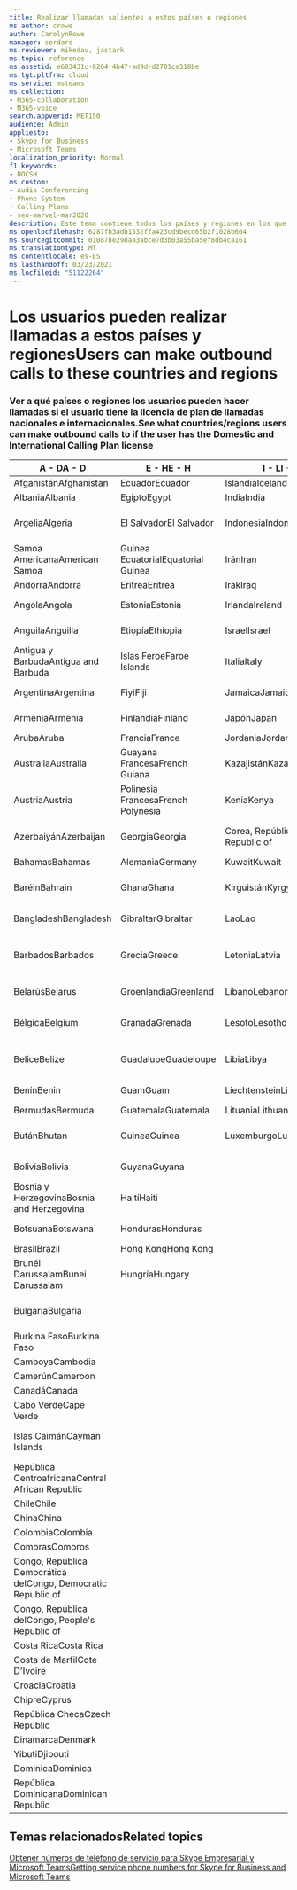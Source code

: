```yaml
---
title: Realizar llamadas salientes a estos países o regiones
ms.author: crowe
author: CarolynRowe
manager: serdars
ms.reviewer: mikedav, jastark
ms.topic: reference
ms.assetid: e603431c-8264-4b47-ad9d-d2701ce318be
ms.tgt.pltfrm: cloud
ms.service: msteams
ms.collection:
- M365-collaboration
- M365-voice
search.appverid: MET150
audience: Admin
appliesto:
- Skype for Business
- Microsoft Teams
localization_priority: Normal
f1.keywords:
- NOCSH
ms.custom:
- Audio Conferencing
- Phone System
- Calling Plans
- seo-marvel-mar2020
description: Este tema contiene todos los países y regiones en los que los usuarios pueden realizar llamadas si tienen un plan de llamadas.
ms.openlocfilehash: 6287fb3adb1532ffa423cd9becd65b2f1028b604
ms.sourcegitcommit: 01087be29daa3abce7d3b03a55ba5ef8db4ca161
ms.translationtype: MT
ms.contentlocale: es-ES
ms.lasthandoff: 03/23/2021
ms.locfileid: "51122264"
---
```

# <a name="users-can-make-outbound-calls-to-these-countries-and-regions"></a><span data-ttu-id="f0fec-103">Los usuarios pueden realizar llamadas a estos países y regiones</span><span class="sxs-lookup"><span data-stu-id="f0fec-103">Users can make outbound calls to these countries and regions</span></span>

### <a name="see-what-countriesregions-users-can-make-outbound-calls-to-if-the-user-has-the-domestic-and-international-calling-plan-license"></a><span data-ttu-id="f0fec-104">Ver a qué países o regiones los usuarios pueden hacer llamadas si el usuario tiene la licencia de plan de llamadas nacionales e internacionales.</span><span class="sxs-lookup"><span data-stu-id="f0fec-104">See what countries/regions users can make outbound calls to if the user has the Domestic and International Calling Plan license</span></span>

|<span data-ttu-id="f0fec-105">**A - D**</span><span class="sxs-lookup"><span data-stu-id="f0fec-105">**A - D**</span></span>| <span data-ttu-id="f0fec-106">**E - H**</span><span class="sxs-lookup"><span data-stu-id="f0fec-106">**E - H**</span></span>|<span data-ttu-id="f0fec-107">**I - L**</span><span class="sxs-lookup"><span data-stu-id="f0fec-107">**I - L**</span></span>|<span data-ttu-id="f0fec-108">**M - O**</span><span class="sxs-lookup"><span data-stu-id="f0fec-108">**M - O**</span></span>|<span data-ttu-id="f0fec-109">**P - S**</span><span class="sxs-lookup"><span data-stu-id="f0fec-109">**P - S**</span></span>|<span data-ttu-id="f0fec-110">**T - Z**</span><span class="sxs-lookup"><span data-stu-id="f0fec-110">**T - Z**</span></span>|
---|---|---|---|---|---|
|<span data-ttu-id="f0fec-111">Afganistán</span><span class="sxs-lookup"><span data-stu-id="f0fec-111">Afghanistan</span></span>|<span data-ttu-id="f0fec-112">Ecuador</span><span class="sxs-lookup"><span data-stu-id="f0fec-112">Ecuador</span></span> |<span data-ttu-id="f0fec-113">Islandia</span><span class="sxs-lookup"><span data-stu-id="f0fec-113">Iceland</span></span> |<span data-ttu-id="f0fec-114">Macao</span><span class="sxs-lookup"><span data-stu-id="f0fec-114">Macau</span></span> |<span data-ttu-id="f0fec-115">Pakistán</span><span class="sxs-lookup"><span data-stu-id="f0fec-115">Pakistan</span></span> |<span data-ttu-id="f0fec-116">Taiwán</span><span class="sxs-lookup"><span data-stu-id="f0fec-116">Taiwan</span></span>   |
|<span data-ttu-id="f0fec-117">Albania</span><span class="sxs-lookup"><span data-stu-id="f0fec-117">Albania</span></span>|<span data-ttu-id="f0fec-118">Egipto</span><span class="sxs-lookup"><span data-stu-id="f0fec-118">Egypt</span></span> |<span data-ttu-id="f0fec-119">India</span><span class="sxs-lookup"><span data-stu-id="f0fec-119">India</span></span> |<span data-ttu-id="f0fec-120">Macedonia</span><span class="sxs-lookup"><span data-stu-id="f0fec-120">Macedonia</span></span> |<span data-ttu-id="f0fec-121">Palaos</span><span class="sxs-lookup"><span data-stu-id="f0fec-121">Palau</span></span> |<span data-ttu-id="f0fec-122">Tayikistán</span><span class="sxs-lookup"><span data-stu-id="f0fec-122">Tajikistan</span></span>   |
|<span data-ttu-id="f0fec-123">Argelia</span><span class="sxs-lookup"><span data-stu-id="f0fec-123">Algeria</span></span>|<span data-ttu-id="f0fec-124">El Salvador</span><span class="sxs-lookup"><span data-stu-id="f0fec-124">El Salvador</span></span> |<span data-ttu-id="f0fec-125">Indonesia</span><span class="sxs-lookup"><span data-stu-id="f0fec-125">Indonesia</span></span> |<span data-ttu-id="f0fec-126">Malaui</span><span class="sxs-lookup"><span data-stu-id="f0fec-126">Malawi</span></span> |<span data-ttu-id="f0fec-127">Autoridad Nacional Palestina</span><span class="sxs-lookup"><span data-stu-id="f0fec-127">Palestinian Authority</span></span> |<span data-ttu-id="f0fec-128">Tanzania, República Unida de</span><span class="sxs-lookup"><span data-stu-id="f0fec-128">Tanzania, United Republic of</span></span>  |
|<span data-ttu-id="f0fec-129">Samoa Americana</span><span class="sxs-lookup"><span data-stu-id="f0fec-129">American Samoa</span></span>|<span data-ttu-id="f0fec-130">Guinea Ecuatorial</span><span class="sxs-lookup"><span data-stu-id="f0fec-130">Equatorial Guinea</span></span> |<span data-ttu-id="f0fec-131">Irán</span><span class="sxs-lookup"><span data-stu-id="f0fec-131">Iran</span></span> |<span data-ttu-id="f0fec-132">Malasia</span><span class="sxs-lookup"><span data-stu-id="f0fec-132">Malaysia</span></span> |<span data-ttu-id="f0fec-133">Panamá</span><span class="sxs-lookup"><span data-stu-id="f0fec-133">Panama</span></span> | <span data-ttu-id="f0fec-134">Tailandia</span><span class="sxs-lookup"><span data-stu-id="f0fec-134">Thailand</span></span>   |
|<span data-ttu-id="f0fec-135">Andorra</span><span class="sxs-lookup"><span data-stu-id="f0fec-135">Andorra</span></span> |<span data-ttu-id="f0fec-136">Eritrea</span><span class="sxs-lookup"><span data-stu-id="f0fec-136">Eritrea</span></span> |<span data-ttu-id="f0fec-137">Irak</span><span class="sxs-lookup"><span data-stu-id="f0fec-137">Iraq</span></span> |<span data-ttu-id="f0fec-138">Mali</span><span class="sxs-lookup"><span data-stu-id="f0fec-138">Mali</span></span> |<span data-ttu-id="f0fec-139">Paraguay</span><span class="sxs-lookup"><span data-stu-id="f0fec-139">Paraguay</span></span> |<span data-ttu-id="f0fec-140">Togo</span><span class="sxs-lookup"><span data-stu-id="f0fec-140">Togo</span></span>   |
|<span data-ttu-id="f0fec-141">Angola</span><span class="sxs-lookup"><span data-stu-id="f0fec-141">Angola</span></span> |<span data-ttu-id="f0fec-142">Estonia</span><span class="sxs-lookup"><span data-stu-id="f0fec-142">Estonia</span></span> |<span data-ttu-id="f0fec-143">Irlanda</span><span class="sxs-lookup"><span data-stu-id="f0fec-143">Ireland</span></span> |<span data-ttu-id="f0fec-144">Malta</span><span class="sxs-lookup"><span data-stu-id="f0fec-144">Malta</span></span> |<span data-ttu-id="f0fec-145">Perú</span><span class="sxs-lookup"><span data-stu-id="f0fec-145">Peru</span></span> | <span data-ttu-id="f0fec-146">Trinidad y Tobago</span><span class="sxs-lookup"><span data-stu-id="f0fec-146">Trinidad and Tobago</span></span>  |
|<span data-ttu-id="f0fec-147">Anguila</span><span class="sxs-lookup"><span data-stu-id="f0fec-147">Anguilla</span></span> |<span data-ttu-id="f0fec-148">Etiopía</span><span class="sxs-lookup"><span data-stu-id="f0fec-148">Ethiopia</span></span> |<span data-ttu-id="f0fec-149">Israel</span><span class="sxs-lookup"><span data-stu-id="f0fec-149">Israel</span></span> |<span data-ttu-id="f0fec-150">Islas Marshall</span><span class="sxs-lookup"><span data-stu-id="f0fec-150">Marshall Islands</span></span> | <span data-ttu-id="f0fec-151">Filipinas</span><span class="sxs-lookup"><span data-stu-id="f0fec-151">Philippines</span></span> | <span data-ttu-id="f0fec-152">Turquía</span><span class="sxs-lookup"><span data-stu-id="f0fec-152">Turkey</span></span> |
|<span data-ttu-id="f0fec-153">Antigua y Barbuda</span><span class="sxs-lookup"><span data-stu-id="f0fec-153">Antigua and Barbuda</span></span> | <span data-ttu-id="f0fec-154">Islas Feroe</span><span class="sxs-lookup"><span data-stu-id="f0fec-154">Faroe Islands</span></span> |<span data-ttu-id="f0fec-155">Italia</span><span class="sxs-lookup"><span data-stu-id="f0fec-155">Italy</span></span> |<span data-ttu-id="f0fec-156">Martinica</span><span class="sxs-lookup"><span data-stu-id="f0fec-156">Martinique</span></span> |<span data-ttu-id="f0fec-157">Polonia</span><span class="sxs-lookup"><span data-stu-id="f0fec-157">Poland</span></span> |<span data-ttu-id="f0fec-158">Turkmenistán</span><span class="sxs-lookup"><span data-stu-id="f0fec-158">Turkmenistan</span></span> |
|<span data-ttu-id="f0fec-159">Argentina</span><span class="sxs-lookup"><span data-stu-id="f0fec-159">Argentina</span></span>|<span data-ttu-id="f0fec-160">Fiyi</span><span class="sxs-lookup"><span data-stu-id="f0fec-160">Fiji</span></span> |<span data-ttu-id="f0fec-161">Jamaica</span><span class="sxs-lookup"><span data-stu-id="f0fec-161">Jamaica</span></span> |<span data-ttu-id="f0fec-162">Mauricio</span><span class="sxs-lookup"><span data-stu-id="f0fec-162">Mauritius</span></span> |<span data-ttu-id="f0fec-163">Portugal</span><span class="sxs-lookup"><span data-stu-id="f0fec-163">Portugal</span></span> |<span data-ttu-id="f0fec-164">Turcas y Caicos</span><span class="sxs-lookup"><span data-stu-id="f0fec-164">Turks and Caicos</span></span>   |
|<span data-ttu-id="f0fec-165">Armenia</span><span class="sxs-lookup"><span data-stu-id="f0fec-165">Armenia</span></span> |<span data-ttu-id="f0fec-166">Finlandia</span><span class="sxs-lookup"><span data-stu-id="f0fec-166">Finland</span></span> |<span data-ttu-id="f0fec-167">Japón</span><span class="sxs-lookup"><span data-stu-id="f0fec-167">Japan</span></span> |<span data-ttu-id="f0fec-168">Mayotte</span><span class="sxs-lookup"><span data-stu-id="f0fec-168">Mayotte</span></span> | <span data-ttu-id="f0fec-169">Puerto Rico</span><span class="sxs-lookup"><span data-stu-id="f0fec-169">Puerto Rico</span></span> |<span data-ttu-id="f0fec-170">Uganda</span><span class="sxs-lookup"><span data-stu-id="f0fec-170">Uganda</span></span>  |
|<span data-ttu-id="f0fec-171">Aruba</span><span class="sxs-lookup"><span data-stu-id="f0fec-171">Aruba</span></span> |<span data-ttu-id="f0fec-172">Francia</span><span class="sxs-lookup"><span data-stu-id="f0fec-172">France</span></span> |<span data-ttu-id="f0fec-173">Jordania</span><span class="sxs-lookup"><span data-stu-id="f0fec-173">Jordan</span></span> |<span data-ttu-id="f0fec-174">México</span><span class="sxs-lookup"><span data-stu-id="f0fec-174">Mexico</span></span> |<span data-ttu-id="f0fec-175">Catar</span><span class="sxs-lookup"><span data-stu-id="f0fec-175">Qatar</span></span> | <span data-ttu-id="f0fec-176">Ucrania</span><span class="sxs-lookup"><span data-stu-id="f0fec-176">Ukraine</span></span>   |
|<span data-ttu-id="f0fec-177">Australia</span><span class="sxs-lookup"><span data-stu-id="f0fec-177">Australia</span></span> |<span data-ttu-id="f0fec-178">Guayana Francesa</span><span class="sxs-lookup"><span data-stu-id="f0fec-178">French Guiana</span></span> |<span data-ttu-id="f0fec-179">Kazajistán</span><span class="sxs-lookup"><span data-stu-id="f0fec-179">Kazakhstan</span></span> |<span data-ttu-id="f0fec-180">Micronesia</span><span class="sxs-lookup"><span data-stu-id="f0fec-180">Micronesia</span></span> |<span data-ttu-id="f0fec-181">Reunión</span><span class="sxs-lookup"><span data-stu-id="f0fec-181">Reunion</span></span> |<span data-ttu-id="f0fec-182">Emiratos Árabes Unidos (E.A.U.)</span><span class="sxs-lookup"><span data-stu-id="f0fec-182">United Arab Emirates (U.A.E)</span></span>  |
|<span data-ttu-id="f0fec-183">Austria</span><span class="sxs-lookup"><span data-stu-id="f0fec-183">Austria</span></span> |<span data-ttu-id="f0fec-184">Polinesia Francesa</span><span class="sxs-lookup"><span data-stu-id="f0fec-184">French Polynesia</span></span> |<span data-ttu-id="f0fec-185">Kenia</span><span class="sxs-lookup"><span data-stu-id="f0fec-185">Kenya</span></span> |<span data-ttu-id="f0fec-186">Moldova, República de</span><span class="sxs-lookup"><span data-stu-id="f0fec-186">Moldova, Republic of</span></span> |<span data-ttu-id="f0fec-187">Rumania</span><span class="sxs-lookup"><span data-stu-id="f0fec-187">Romania</span></span> |<span data-ttu-id="f0fec-188">Reino Unido (RU)</span><span class="sxs-lookup"><span data-stu-id="f0fec-188">United Kingdom (U.K.)</span></span> |
|<span data-ttu-id="f0fec-189">Azerbaiyán</span><span class="sxs-lookup"><span data-stu-id="f0fec-189">Azerbaijan</span></span> |<span data-ttu-id="f0fec-190">Georgia</span><span class="sxs-lookup"><span data-stu-id="f0fec-190">Georgia</span></span> |<span data-ttu-id="f0fec-191">Corea, República de</span><span class="sxs-lookup"><span data-stu-id="f0fec-191">Korea, Republic of</span></span> |<span data-ttu-id="f0fec-192">Mónaco</span><span class="sxs-lookup"><span data-stu-id="f0fec-192">Monaco</span></span> | <span data-ttu-id="f0fec-193">Federación Rusa</span><span class="sxs-lookup"><span data-stu-id="f0fec-193">Russian Federation</span></span> |<span data-ttu-id="f0fec-194">Estados Unidos (EE. UU.)</span><span class="sxs-lookup"><span data-stu-id="f0fec-194">United States (U.S.)</span></span>  |
|<span data-ttu-id="f0fec-195">Bahamas</span><span class="sxs-lookup"><span data-stu-id="f0fec-195">Bahamas</span></span> |<span data-ttu-id="f0fec-196">Alemania</span><span class="sxs-lookup"><span data-stu-id="f0fec-196">Germany</span></span> |<span data-ttu-id="f0fec-197">Kuwait</span><span class="sxs-lookup"><span data-stu-id="f0fec-197">Kuwait</span></span> |<span data-ttu-id="f0fec-198">Mongolia</span><span class="sxs-lookup"><span data-stu-id="f0fec-198">Mongolia</span></span> |<span data-ttu-id="f0fec-199">Ruanda</span><span class="sxs-lookup"><span data-stu-id="f0fec-199">Rwanda</span></span> | <span data-ttu-id="f0fec-200">Uruguay</span><span class="sxs-lookup"><span data-stu-id="f0fec-200">Uruguay</span></span> |
|<span data-ttu-id="f0fec-201">Baréin</span><span class="sxs-lookup"><span data-stu-id="f0fec-201">Bahrain</span></span> |<span data-ttu-id="f0fec-202">Ghana</span><span class="sxs-lookup"><span data-stu-id="f0fec-202">Ghana</span></span> |<span data-ttu-id="f0fec-203">Kirguistán</span><span class="sxs-lookup"><span data-stu-id="f0fec-203">Kyrgyzstan</span></span> |<span data-ttu-id="f0fec-204">Montenegro</span><span class="sxs-lookup"><span data-stu-id="f0fec-204">Montenegro</span></span> | <span data-ttu-id="f0fec-205">San Cristóbal y Nieves</span><span class="sxs-lookup"><span data-stu-id="f0fec-205">Saint Kitts and Nevis</span></span> |<span data-ttu-id="f0fec-206">Uzbekistán</span><span class="sxs-lookup"><span data-stu-id="f0fec-206">Uzbekistan</span></span>  |
|<span data-ttu-id="f0fec-207">Bangladesh</span><span class="sxs-lookup"><span data-stu-id="f0fec-207">Bangladesh</span></span> |<span data-ttu-id="f0fec-208">Gibraltar</span><span class="sxs-lookup"><span data-stu-id="f0fec-208">Gibraltar</span></span> |<span data-ttu-id="f0fec-209">Lao</span><span class="sxs-lookup"><span data-stu-id="f0fec-209">Lao</span></span> |<span data-ttu-id="f0fec-210">Montserrat</span><span class="sxs-lookup"><span data-stu-id="f0fec-210">Montserrat</span></span> | <span data-ttu-id="f0fec-211">Santa Lucía</span><span class="sxs-lookup"><span data-stu-id="f0fec-211">Saint Lucia</span></span> |<span data-ttu-id="f0fec-212">Estado de la Ciudad del Vaticano</span><span class="sxs-lookup"><span data-stu-id="f0fec-212">Vatican City State</span></span>  |
|<span data-ttu-id="f0fec-213">Barbados</span><span class="sxs-lookup"><span data-stu-id="f0fec-213">Barbados</span></span> |<span data-ttu-id="f0fec-214">Grecia</span><span class="sxs-lookup"><span data-stu-id="f0fec-214">Greece</span></span> |<span data-ttu-id="f0fec-215">Letonia</span><span class="sxs-lookup"><span data-stu-id="f0fec-215">Latvia</span></span> |<span data-ttu-id="f0fec-216">Marruecos</span><span class="sxs-lookup"><span data-stu-id="f0fec-216">Morocco</span></span> |<span data-ttu-id="f0fec-217">San Vicente y las Granadinas</span><span class="sxs-lookup"><span data-stu-id="f0fec-217">Saint Vincent and the Grenadines</span></span> |<span data-ttu-id="f0fec-218">Venezuela</span><span class="sxs-lookup"><span data-stu-id="f0fec-218">Venezuela</span></span>   |
|<span data-ttu-id="f0fec-219">Belarús</span><span class="sxs-lookup"><span data-stu-id="f0fec-219">Belarus</span></span> |<span data-ttu-id="f0fec-220">Groenlandia</span><span class="sxs-lookup"><span data-stu-id="f0fec-220">Greenland</span></span> |<span data-ttu-id="f0fec-221">Líbano</span><span class="sxs-lookup"><span data-stu-id="f0fec-221">Lebanon</span></span> |<span data-ttu-id="f0fec-222">Mozambique</span><span class="sxs-lookup"><span data-stu-id="f0fec-222">Mozambique</span></span> | <span data-ttu-id="f0fec-223">San Marino</span><span class="sxs-lookup"><span data-stu-id="f0fec-223">San Marino</span></span> |<span data-ttu-id="f0fec-224">Vietnam</span><span class="sxs-lookup"><span data-stu-id="f0fec-224">Viet Nam</span></span>  |
|<span data-ttu-id="f0fec-225">Bélgica</span><span class="sxs-lookup"><span data-stu-id="f0fec-225">Belgium</span></span> |<span data-ttu-id="f0fec-226">Granada</span><span class="sxs-lookup"><span data-stu-id="f0fec-226">Grenada</span></span> |<span data-ttu-id="f0fec-227">Lesoto</span><span class="sxs-lookup"><span data-stu-id="f0fec-227">Lesotho</span></span> |<span data-ttu-id="f0fec-228">Myanmar</span><span class="sxs-lookup"><span data-stu-id="f0fec-228">Myanmar</span></span> | <span data-ttu-id="f0fec-229">Arabia Saudí</span><span class="sxs-lookup"><span data-stu-id="f0fec-229">Saudi Arabia</span></span> | <span data-ttu-id="f0fec-230">Islas Vírgenes (Reino Unido)</span><span class="sxs-lookup"><span data-stu-id="f0fec-230">Virgin Islands (British)</span></span> |
|<span data-ttu-id="f0fec-231">Belice</span><span class="sxs-lookup"><span data-stu-id="f0fec-231">Belize</span></span> |<span data-ttu-id="f0fec-232">Guadalupe</span><span class="sxs-lookup"><span data-stu-id="f0fec-232">Guadeloupe</span></span> |<span data-ttu-id="f0fec-233">Libia</span><span class="sxs-lookup"><span data-stu-id="f0fec-233">Libya</span></span> |<span data-ttu-id="f0fec-234">Namibia</span><span class="sxs-lookup"><span data-stu-id="f0fec-234">Namibia</span></span> |<span data-ttu-id="f0fec-235">Senegal</span><span class="sxs-lookup"><span data-stu-id="f0fec-235">Senegal</span></span> | <span data-ttu-id="f0fec-236">Islas Vírgenes (Estados Unidos)</span><span class="sxs-lookup"><span data-stu-id="f0fec-236">Virgin Islands (U.S.)</span></span>  |
|<span data-ttu-id="f0fec-237">Benín</span><span class="sxs-lookup"><span data-stu-id="f0fec-237">Benin</span></span> |<span data-ttu-id="f0fec-238">Guam</span><span class="sxs-lookup"><span data-stu-id="f0fec-238">Guam</span></span> |<span data-ttu-id="f0fec-239">Liechtenstein</span><span class="sxs-lookup"><span data-stu-id="f0fec-239">Liechtenstein</span></span> |<span data-ttu-id="f0fec-240">Nepal</span><span class="sxs-lookup"><span data-stu-id="f0fec-240">Nepal</span></span> | <span data-ttu-id="f0fec-241">Serbia</span><span class="sxs-lookup"><span data-stu-id="f0fec-241">Serbia</span></span> | <span data-ttu-id="f0fec-242">Wallis y Futuna</span><span class="sxs-lookup"><span data-stu-id="f0fec-242">Wallis and Futuna Islands</span></span>  |
|<span data-ttu-id="f0fec-243">Bermudas</span><span class="sxs-lookup"><span data-stu-id="f0fec-243">Bermuda</span></span> |<span data-ttu-id="f0fec-244">Guatemala</span><span class="sxs-lookup"><span data-stu-id="f0fec-244">Guatemala</span></span> |<span data-ttu-id="f0fec-245">Lituania</span><span class="sxs-lookup"><span data-stu-id="f0fec-245">Lithuania</span></span> |<span data-ttu-id="f0fec-246">Países Bajos</span><span class="sxs-lookup"><span data-stu-id="f0fec-246">Netherlands</span></span> |<span data-ttu-id="f0fec-247">Singapur</span><span class="sxs-lookup"><span data-stu-id="f0fec-247">Singapore</span></span> |<span data-ttu-id="f0fec-248">Yemen</span><span class="sxs-lookup"><span data-stu-id="f0fec-248">Yemen</span></span> |
|<span data-ttu-id="f0fec-249">Bután</span><span class="sxs-lookup"><span data-stu-id="f0fec-249">Bhutan</span></span> |<span data-ttu-id="f0fec-250">Guinea</span><span class="sxs-lookup"><span data-stu-id="f0fec-250">Guinea</span></span> |<span data-ttu-id="f0fec-251">Luxemburgo</span><span class="sxs-lookup"><span data-stu-id="f0fec-251">Luxembourg</span></span> |<span data-ttu-id="f0fec-252">Antillas Neerlandesas</span><span class="sxs-lookup"><span data-stu-id="f0fec-252">Netherlands Antilles</span></span> |<span data-ttu-id="f0fec-253">Eslovaquia</span><span class="sxs-lookup"><span data-stu-id="f0fec-253">Slovakia</span></span> |<span data-ttu-id="f0fec-254">Zambia</span><span class="sxs-lookup"><span data-stu-id="f0fec-254">Zambia</span></span>  |
|<span data-ttu-id="f0fec-255">Bolivia</span><span class="sxs-lookup"><span data-stu-id="f0fec-255">Bolivia</span></span> |<span data-ttu-id="f0fec-256">Guyana</span><span class="sxs-lookup"><span data-stu-id="f0fec-256">Guyana</span></span>| |<span data-ttu-id="f0fec-257">Nueva Caledonia</span><span class="sxs-lookup"><span data-stu-id="f0fec-257">New Caledonia</span></span> |<span data-ttu-id="f0fec-258">Eslovenia</span><span class="sxs-lookup"><span data-stu-id="f0fec-258">Slovenia</span></span> |<span data-ttu-id="f0fec-259">Zimbabue</span><span class="sxs-lookup"><span data-stu-id="f0fec-259">Zimbabwe</span></span> |
|<span data-ttu-id="f0fec-260">Bosnia y Herzegovina</span><span class="sxs-lookup"><span data-stu-id="f0fec-260">Bosnia and Herzegovina</span></span> |<span data-ttu-id="f0fec-261">Haití</span><span class="sxs-lookup"><span data-stu-id="f0fec-261">Haiti</span></span> ||<span data-ttu-id="f0fec-262">Nueva Zelanda</span><span class="sxs-lookup"><span data-stu-id="f0fec-262">New Zealand</span></span> |<span data-ttu-id="f0fec-263">Sudáfrica</span><span class="sxs-lookup"><span data-stu-id="f0fec-263">South Africa</span></span> | 
|<span data-ttu-id="f0fec-264">Botsuana</span><span class="sxs-lookup"><span data-stu-id="f0fec-264">Botswana</span></span> |<span data-ttu-id="f0fec-265">Honduras</span><span class="sxs-lookup"><span data-stu-id="f0fec-265">Honduras</span></span> ||<span data-ttu-id="f0fec-266">Nicaragua</span><span class="sxs-lookup"><span data-stu-id="f0fec-266">Nicaragua</span></span> |<span data-ttu-id="f0fec-267">Sudán del Sur</span><span class="sxs-lookup"><span data-stu-id="f0fec-267">South Sudan</span></span> |
|<span data-ttu-id="f0fec-268">Brasil</span><span class="sxs-lookup"><span data-stu-id="f0fec-268">Brazil</span></span> |<span data-ttu-id="f0fec-269">Hong Kong</span><span class="sxs-lookup"><span data-stu-id="f0fec-269">Hong Kong</span></span> ||<span data-ttu-id="f0fec-270">Níger</span><span class="sxs-lookup"><span data-stu-id="f0fec-270">Niger</span></span> |<span data-ttu-id="f0fec-271">España</span><span class="sxs-lookup"><span data-stu-id="f0fec-271">Spain</span></span> | 
|<span data-ttu-id="f0fec-272">Brunéi Darussalam</span><span class="sxs-lookup"><span data-stu-id="f0fec-272">Bunei Darussalam</span></span> |<span data-ttu-id="f0fec-273">Hungría</span><span class="sxs-lookup"><span data-stu-id="f0fec-273">Hungary</span></span> ||<span data-ttu-id="f0fec-274">Nigeria</span><span class="sxs-lookup"><span data-stu-id="f0fec-274">Nigeria</span></span> |<span data-ttu-id="f0fec-275">Sri Lanka</span><span class="sxs-lookup"><span data-stu-id="f0fec-275">Sri Lanka</span></span> | 
|<span data-ttu-id="f0fec-276">Bulgaria</span><span class="sxs-lookup"><span data-stu-id="f0fec-276">Bulgaria</span></span> |||<span data-ttu-id="f0fec-277">Islas Marianas del Norte</span><span class="sxs-lookup"><span data-stu-id="f0fec-277">Northern Mariana Islands</span></span> |<span data-ttu-id="f0fec-278">San Pedro y Miquelón</span><span class="sxs-lookup"><span data-stu-id="f0fec-278">St. Pierre and Miquelon</span></span> |
|<span data-ttu-id="f0fec-279">Burkina Faso</span><span class="sxs-lookup"><span data-stu-id="f0fec-279">Burkina Faso</span></span> |||<span data-ttu-id="f0fec-280">Noruega</span><span class="sxs-lookup"><span data-stu-id="f0fec-280">Norway</span></span> |<span data-ttu-id="f0fec-281">Sudán</span><span class="sxs-lookup"><span data-stu-id="f0fec-281">Sudan</span></span> |
|<span data-ttu-id="f0fec-282">Camboya</span><span class="sxs-lookup"><span data-stu-id="f0fec-282">Cambodia</span></span> |||<span data-ttu-id="f0fec-283">Omán</span><span class="sxs-lookup"><span data-stu-id="f0fec-283">Oman</span></span> |<span data-ttu-id="f0fec-284">Surinam</span><span class="sxs-lookup"><span data-stu-id="f0fec-284">Suriname</span></span> | 
|<span data-ttu-id="f0fec-285">Camerún</span><span class="sxs-lookup"><span data-stu-id="f0fec-285">Cameroon</span></span> ||||<span data-ttu-id="f0fec-286">Suazilandia</span><span class="sxs-lookup"><span data-stu-id="f0fec-286">Swaziland</span></span> |
|<span data-ttu-id="f0fec-287">Canadá</span><span class="sxs-lookup"><span data-stu-id="f0fec-287">Canada</span></span> ||||<span data-ttu-id="f0fec-288">Suecia</span><span class="sxs-lookup"><span data-stu-id="f0fec-288">Sweden</span></span> | 
|<span data-ttu-id="f0fec-289">Cabo Verde</span><span class="sxs-lookup"><span data-stu-id="f0fec-289">Cape Verde</span></span> ||||<span data-ttu-id="f0fec-290">Suiza</span><span class="sxs-lookup"><span data-stu-id="f0fec-290">Switzerland</span></span> |
|<span data-ttu-id="f0fec-291">Islas Caimán</span><span class="sxs-lookup"><span data-stu-id="f0fec-291">Cayman Islands</span></span> ||||<span data-ttu-id="f0fec-292">República Árabe Siria</span><span class="sxs-lookup"><span data-stu-id="f0fec-292">Syrian Arab Republic</span></span> |
|<span data-ttu-id="f0fec-293">República Centroafricana</span><span class="sxs-lookup"><span data-stu-id="f0fec-293">Central African Republic</span></span> |
|<span data-ttu-id="f0fec-294">Chile</span><span class="sxs-lookup"><span data-stu-id="f0fec-294">Chile</span></span> |
|<span data-ttu-id="f0fec-295">China</span><span class="sxs-lookup"><span data-stu-id="f0fec-295">China</span></span> |
|<span data-ttu-id="f0fec-296">Colombia</span><span class="sxs-lookup"><span data-stu-id="f0fec-296">Colombia</span></span> |
|<span data-ttu-id="f0fec-297">Comoras</span><span class="sxs-lookup"><span data-stu-id="f0fec-297">Comoros</span></span> |
|<span data-ttu-id="f0fec-298">Congo, República Democrática del</span><span class="sxs-lookup"><span data-stu-id="f0fec-298">Congo, Democratic Republic of</span></span> |
|<span data-ttu-id="f0fec-299">Congo, República del</span><span class="sxs-lookup"><span data-stu-id="f0fec-299">Congo, People's Republic of</span></span> |
|<span data-ttu-id="f0fec-300">Costa Rica</span><span class="sxs-lookup"><span data-stu-id="f0fec-300">Costa Rica</span></span> |
|<span data-ttu-id="f0fec-301">Costa de Marfil</span><span class="sxs-lookup"><span data-stu-id="f0fec-301">Cote D'Ivoire</span></span> |
|<span data-ttu-id="f0fec-302">Croacia</span><span class="sxs-lookup"><span data-stu-id="f0fec-302">Croatia</span></span> |
|<span data-ttu-id="f0fec-303">Chipre</span><span class="sxs-lookup"><span data-stu-id="f0fec-303">Cyprus</span></span> |
|<span data-ttu-id="f0fec-304">República Checa</span><span class="sxs-lookup"><span data-stu-id="f0fec-304">Czech Republic</span></span> |
|<span data-ttu-id="f0fec-305">Dinamarca</span><span class="sxs-lookup"><span data-stu-id="f0fec-305">Denmark</span></span> |
|<span data-ttu-id="f0fec-306">Yibuti</span><span class="sxs-lookup"><span data-stu-id="f0fec-306">Djibouti</span></span> |
|<span data-ttu-id="f0fec-307">Dominica</span><span class="sxs-lookup"><span data-stu-id="f0fec-307">Dominica</span></span> |
|<span data-ttu-id="f0fec-308">República Dominicana</span><span class="sxs-lookup"><span data-stu-id="f0fec-308">Dominican Republic</span></span> |

## <a name="related-topics"></a><span data-ttu-id="f0fec-309">Temas relacionados</span><span class="sxs-lookup"><span data-stu-id="f0fec-309">Related topics</span></span>

[<span data-ttu-id="f0fec-310">Obtener números de teléfono de servicio para Skype Empresarial y Microsoft Teams</span><span class="sxs-lookup"><span data-stu-id="f0fec-310">Getting service phone numbers for Skype for Business and Microsoft Teams</span></span>](../getting-service-phone-numbers.md)

  
